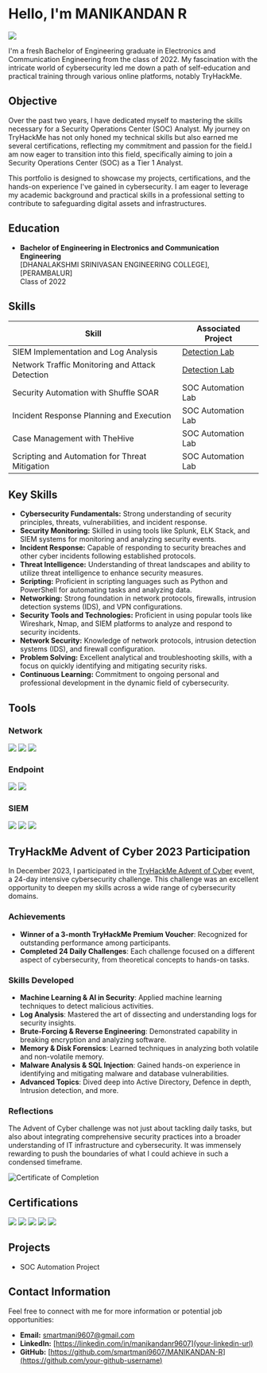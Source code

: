 # Hello, I'm MANIKANDAN R
<a href="https://linkedin.com/in/manikandanr9607"><img src="https://img.shields.io/badge/-LinkedIn-0072b1?&style=for-the-badge&logo=linkedin&logoColor=white" /></a>

I'm a fresh Bachelor of Engineering graduate in Electronics and Communication Engineering from the class of 2022. My fascination with the intricate world of cybersecurity led me down a path of self-education and practical training through various online platforms, notably TryHackMe.

## Objective

Over the past two years, I have dedicated myself to mastering the skills necessary for a Security Operations Center (SOC) Analyst. My journey on TryHackMe has not only honed my technical skills but also earned me several certifications, reflecting my commitment and passion for the field.I am now eager to transition into this field, specifically aiming to join a Security Operations Center (SOC) as a Tier 1 Analyst.

This portfolio is designed to showcase my projects, certifications, and the hands-on experience I've gained in cybersecurity. I am eager to leverage my academic background and practical skills in a professional setting to contribute to safeguarding digital assets and infrastructures.


## Education

- **Bachelor of Engineering in Electronics and Communication Engineering**  
  [DHANALAKSHMI SRINIVASAN ENGINEERING COLLEGE], [PERAMBALUR]  
  Class of 2022

## Skills

| Skill                                         | Associated Project         |
|-----------------------------------------------|----------------------------|
| SIEM Implementation and Log Analysis          | <a href="https://google.com">Detection Lab</a>|
| Network Traffic Monitoring and Attack Detection | <a href="https://google.com">Detection Lab</a>|
| Security Automation with Shuffle SOAR         | SOC Automation Lab|
| Incident Response Planning and Execution      | SOC Automation Lab|
| Case Management with TheHive                  | SOC Automation Lab|
| Scripting and Automation for Threat Mitigation | SOC Automation Lab|

## Key Skills

- **Cybersecurity Fundamentals:** Strong understanding of security principles, threats, vulnerabilities, and incident response.
- **Security Monitoring:** Skilled in using tools like Splunk, ELK Stack, and SIEM systems for monitoring and analyzing security events.
- **Incident Response:** Capable of responding to security breaches and other cyber incidents following established protocols.
- **Threat Intelligence:** Understanding of threat landscapes and ability to utilize threat intelligence to enhance security measures.
- **Scripting:** Proficient in scripting languages such as Python and PowerShell for automating tasks and analyzing data.
- **Networking:** Strong foundation in network protocols, firewalls, intrusion detection systems (IDS), and VPN configurations.
- **Security Tools and Technologies:** Proficient in using popular tools like Wireshark, Nmap, and SIEM platforms to analyze and respond to security incidents.
- **Network Security:** Knowledge of network protocols, intrusion detection systems (IDS), and firewall configuration.
- **Problem Solving:** Excellent analytical and troubleshooting skills, with a focus on quickly identifying and mitigating security risks.
- **Continuous Learning:** Commitment to ongoing personal and professional development in the dynamic field of cybersecurity.


## Tools

### Network
<div>
    <img src="https://img.shields.io/badge/-Wireshark-1679A7?&style=for-the-badge&logo=Wireshark&logoColor=white" />
    <img src="https://img.shields.io/badge/-Zeek-777BB4?&style=for-the-badge&logo=Zeek&logoColor=white" />
    <img src="https://img.shields.io/badge/-snort-data:image/jpeg;base64,/9j/4AAQSkZJRgABAQAAAQABAAD" />
</div>

### Endpoint
<div>
    <img src="https://img.shields.io/badge/-Microsoft_Defender_for_Endpoint-00A4EF?&style=for-the-badge&logo=Microsoft&logoColor=white" />
    <img src="https://img.shields.io/badge/-Velociraptor-4B275F?&style=for-the-badge&logo=Velociraptor&logoColor=white" />
</div>

### SIEM
<div>
    <img src="https://img.shields.io/badge/-Microsoft_Sentinel-0078D4?&style=for-the-badge&logo=Microsoft&logoColor=white" />
    <img src="https://img.shields.io/badge/-Splunk-000000?&style=for-the-badge&logo=Splunk&logoColor=white" />
    <img src="https://img.shields.io/badge/-Elastic-005571?&style=for-the-badge&logo=Elastic&logoColor=white" />
</div>

## TryHackMe Advent of Cyber 2023 Participation

In December 2023, I participated in the [TryHackMe Advent of Cyber](https://tryhackme.com) event, a 24-day intensive cybersecurity challenge. This challenge was an excellent opportunity to deepen my skills across a wide range of cybersecurity domains.

### Achievements
- **Winner of a 3-month TryHackMe Premium Voucher**: Recognized for outstanding performance among participants.
- **Completed 24 Daily Challenges**: Each challenge focused on a different aspect of cybersecurity, from theoretical concepts to hands-on tasks.

### Skills Developed
- **Machine Learning & AI in Security**: Applied machine learning techniques to detect malicious activities.
- **Log Analysis**: Mastered the art of dissecting and understanding logs for security insights.
- **Brute-Forcing & Reverse Engineering**: Demonstrated capability in breaking encryption and analyzing software.
- **Memory & Disk Forensics**: Learned techniques in analyzing both volatile and non-volatile memory.
- **Malware Analysis & SQL Injection**: Gained hands-on experience in identifying and mitigating malware and database vulnerabilities.
- **Advanced Topics**: Dived deep into Active Directory, Defence in depth, Intrusion detection, and more.

### Reflections
The Advent of Cyber challenge was not just about tackling daily tasks, but also about integrating comprehensive security practices into a broader understanding of IT infrastructure and cybersecurity. It was immensely rewarding to push the boundaries of what I could achieve in such a condensed timeframe.

![Certificate of Completion](URL_of_your_certificate_image_here)


## Certifications
<div>
<img src="https://tryhackme-certificates.s3-eu-west-1.amazonaws.com/THM-SKFF1EI52V.png" />
<img src="https://media.licdn.com/dms/image/D5622AQHwTtejr2Gvvg/feedshare-shrink_800/0/1703876306777?e=1717027200&v=beta&t=eiXQ8B0jIP8ygEagOCqotqJkiwEmlbGIHkheWbt6jhc" />
<img src="https://tryhackme-certificates.s3-eu-west-1.amazonaws.com/THM-GBQRURDNLE.png" />
<img src="https://tryhackme-certificates.s3-eu-west-1.amazonaws.com/THM-HY6FSW3BHF.png" />
<img src="https://tryhackme-certificates.s3-eu-west-1.amazonaws.com/THM-G7EHKYFCJU.png" />
</div>

## Projects
- SOC Automation Project

## Contact Information

Feel free to connect with me for more information or potential job opportunities:

- **Email:** [smartmani9607@gmail.com](mailto:your-email@example.com)
- **LinkedIn:** [https://linkedin.com/in/manikandanr9607](your-linkedin-url)
- **GitHub:** [https://github.com/smartmani9607/MANIKANDAN-R](https://github.com/your-github-username)
